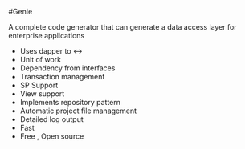 #Genie

A complete code generator that can generate a data access layer for enterprise applications 

- Uses dapper to <-> 
- Unit of work
- Dependency from interfaces
- Transaction management
- SP Support 
- View support
- Implements repository pattern
- Automatic project file management
- Detailed log output
- Fast
- Free , Open source
